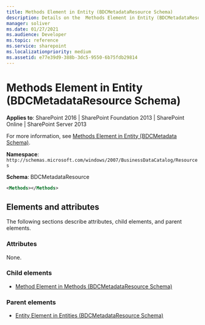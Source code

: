 ```yaml
---
title: Methods Element in Entity (BDCMetadataResource Schema)
description: Details on the  Methods Element in Entity (BDCMetadataResource Schema)
manager: soliver
ms.date: 01/27/2021
ms.audience: Developer
ms.topic: reference
ms.service: sharepoint
ms.localizationpriority: medium
ms.assetid: e77e39d9-388b-3dc5-9550-6b75fdb29814
---
```


# Methods Element in Entity (BDCMetadataResource Schema)

**Applies to**: SharePoint 2016 | SharePoint Foundation 2013 | SharePoint Online | SharePoint Server 2013

For more information, see [Methods Element in Entity (BDCMetadata Schema)](methods-element-in-entity-bdcmetadata-schema.md).

**Namespace**: `http://schemas.microsoft.com/windows/2007/BusinessDataCatalog/Resources`

**Schema**: BDCMetadataResource

```xml
<Methods></Methods>
```

## Elements and attributes

The following sections describe attributes, child elements, and parent elements.

### Attributes

None.

### Child elements

- [Method Element in Methods (BDCMetadataResource Schema)](method-element-in-methods-bdcmetadataresource-schema.md)

### Parent elements

- [Entity Element in Entities (BDCMetadataResource Schema)](entity-element-in-entities-bdcmetadataresource-schema.md)
